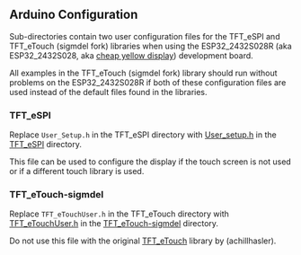 ## Arduino Configuration

Sub-directories contain two user configuration files for the TFT_eSPI and TFT_eTouch (sigmdel fork) libraries when using the ESP32_2432S028R (aka ESP32_2432S028, aka [cheap yellow display](https://github.com/witnessmenow/ESP32-Cheap-Yellow-Display)) development board.


All examples in the TFT_eTouch (sigmdel fork) library should run without problems on the ESP32_2432S028R if both of these configuration files are used instead of the default files found in the libraries.


### TFT_eSPI

Replace `User_Setup.h` in the TFT_eSPI directory with [User_setup.h](TFT_eSPI/User_Setup.h) in the [TFT_eSPI](TFT_eSPI) directory. 

This file can be used to configure the display if the touch screen is not used or if a different touch library is used.

### TFT_eTouch-sigmdel

Replace `TFT_eTouchUser.h` in the TFT_eTouch directory with [TFT_eTouchUser.h](TFT_eTouch-sigmdel/TFT_eTouchUser.h) in the [TFT_eTouch-sigmdel](TFT_eTouch-sigmdel) directory. 

Do not use this file with the original [TFT_eTouch](https://github.com/achillhasler/TFT_eTouch) library by (achillhasler).
